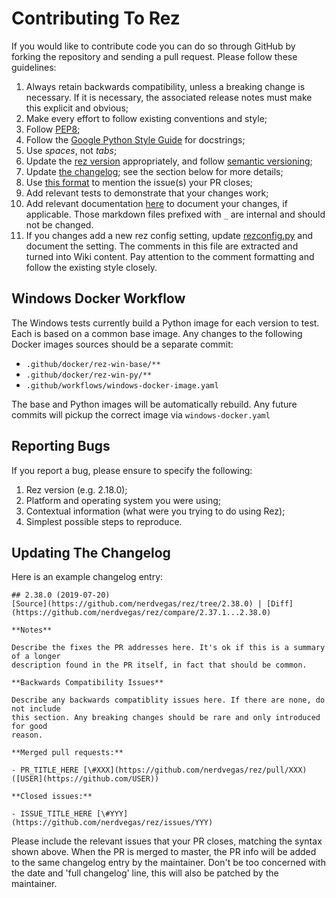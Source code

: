 # Contributing To Rez

If you would like to contribute code you can do so through GitHub by forking the repository and
sending a pull request. Please follow these guidelines:

1.  Always retain backwards compatibility, unless a breaking change is necessary. If it is
    necessary, the associated release notes must make this explicit and obvious;
2.  Make every effort to follow existing conventions and style;
3.  Follow [PEP8](https://www.python.org/dev/peps/pep-0008/);
4.  Follow the [Google Python Style Guide](https://google.github.io/styleguide/pyguide.html)
    for docstrings;
5.  Use *spaces*, not *tabs*;
6.  Update the [rez version](src/rez/utils/_version.py) appropriately, and follow
    [semantic versioning](https://semver.org/);
7.  Update [the changelog](CHANGELOG.md); see the section below for more details;
8.  Use [this format](https://help.github.com/articles/closing-issues-using-keywords/)
    to mention the issue(s) your PR closes;
9.  Add relevant tests to demonstrate that your changes work;
10. Add relevant documentation [here](wiki/pages) to document your changes, if applicable. Those
    markdown files prefixed with `_` are internal and should not be changed.
11. If you changes add a new rez config setting, update [rezconfig.py](src/rez/rezconfig.py) and
    document the setting. The comments in this file are extracted and turned into Wiki content. Pay
    attention to the comment formatting and follow the existing style closely.

## Windows Docker Workflow

The Windows tests currently build a Python image for each version to test. Each is based on a common
base image. Any changes to the following Docker images sources should be a separate commit:

- `.github/docker/rez-win-base/**`
- `.github/docker/rez-win-py/**`
- `.github/workflows/windows-docker-image.yaml`

The base and Python images will be automatically rebuild.
Any future commits will pickup the correct image via `windows-docker.yaml`

## Reporting Bugs

If you report a bug, please ensure to specify the following:

1.  Rez version (e.g. 2.18.0);
2.  Platform and operating system you were using;
3.  Contextual information (what were you trying to do using Rez);
4.  Simplest possible steps to reproduce.

## Updating The Changelog

Here is an example changelog entry:

```
## 2.38.0 (2019-07-20)
[Source](https://github.com/nerdvegas/rez/tree/2.38.0) | [Diff](https://github.com/nerdvegas/rez/compare/2.37.1...2.38.0)

**Notes**

Describe the fixes the PR addresses here. It's ok if this is a summary of a longer
description found in the PR itself, in fact that should be common.

**Backwards Compatibility Issues**

Describe any backwards compatiblity issues here. If there are none, do not include
this section. Any breaking changes should be rare and only introduced for good
reason.

**Merged pull requests:**

- PR_TITLE_HERE [\#XXX](https://github.com/nerdvegas/rez/pull/XXX) ([USER](https://github.com/USER))

**Closed issues:**

- ISSUE_TITLE_HERE [\#YYY](https://github.com/nerdvegas/rez/issues/YYY)
```

Please include the relevant issues that your PR closes, matching the syntax shown above. When the
PR is merged to master, the PR info will be added to the same changelog entry by the maintainer.
Don't be too concerned with the date and 'full changelog' line, this will also be patched by the
maintainer.
